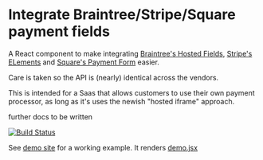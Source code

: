 # Integrate Braintree/Stripe/Square payment fields

A React component to make integrating [Braintree's Hosted Fields](https://developers.braintreepayments.com/guides/hosted-fields/), [Stripe's ELements](https://stripe.com/docs/elements) and [Square's Payment Form](https://docs.connect.squareup.com/articles/adding-payment-form) easier.

Care is taken so the API is (nearly) identical across the vendors.

This is intended for a Saas that allows customers to use their own payment processor, as long as it's uses the newish "hosted iframe" approach.

further docs to be written

[![Build Status](https://travis-ci.org/nathanstitt/payment-fields.svg?branch=master)](https://travis-ci.org/nathanstitt/payment-fields)

See [demo site](https://nathanstitt.github.io/payment-fields/) for a working example. It renders [demo.jsx](demo.jsx)
